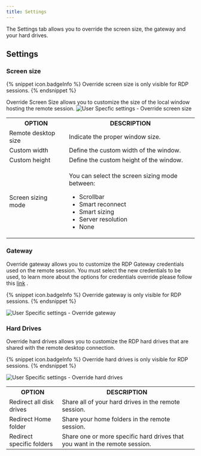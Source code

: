 ```yaml
---
title: Settings
---
```

The Settings tab allows you to override the screen size, the gateway and your hard drives. 

## Settings 

### Screen size 

{% snippet icon.badgeInfo %}
Override screen size is only visible for RDP sessions. 
{% endsnippet %}
 
Override Screen Size allows you to customize the size of the local window hosting the remote session. 
![User Specfic settings - Override screen size](https://webdevolutions.azureedge.net/docs/en/rdm/mac/clip10340.png) 

<table>
	<tr>
		<th>
OPTION 
		</th>
		<th>
DESCRIPTION 
		</th>
	</tr>
	<tr>
		<td>
Remote desktop size 
		</td>
		<td>
Indicate the proper window size. 
		</td>
	</tr>
	<tr>
		<td>
Custom width 
		</td>
		<td>
Define the custom width of the window. 
		</td>
	</tr>
	<tr>
		<td>
Custom height 
		</td>
		<td>
Define the custom height of the window. 
		</td>
	</tr>
	<tr>
		<td>
Screen sizing mode 
		</td>
		<td>

You can select the screen sizing mode between:  

* Scrollbar 
* Smart reconnect 
* Smart sizing 
* Server resolution 
* None 
		</td>
	</tr>
</table>

### Gateway 

Override gateway allows you to customize the RDP Gateway credentials used on the remote session. You must select the new credentials to be used, to learn more about the options for credentials override please follow this [link](UserSpecificSettings_Overridecredentials) .  

{% snippet icon.badgeInfo %}
Override gateway is only visible for RDP sessions. 
{% endsnippet %}
 
![User Specific settings - Override gateway](https://webdevolutions.azureedge.net/docs/en/rdm/mac/clip10341.png) 

### Hard Drives 

Override hard drives allows you to customize the RDP hard drives that are shared with the remote desktop connection.  

{% snippet icon.badgeInfo %}
Override hard drives is only visible for RDP sessions. 
{% endsnippet %}
 
![User Specific settings - Override hard drives](https://webdevolutions.azureedge.net/docs/en/rdm/mac/clip10342.png) 

<table>
	<tr>
		<th>
OPTION 
		</th>
		<th>
DESCRIPTION 
		</th>
	</tr>
	<tr>
		<td>
Redirect all disk drives 
		</td>
		<td>
Share all of your hard drives in the remote session. 
		</td>
	</tr>
	<tr>
		<td>
Redirect Home folder 
		</td>
		<td>
Share your home folders in the remote session. 
		</td>
	</tr>
	<tr>
		<td>
Redirect specific folders 
		</td>
		<td>
Share one or more specific hard drives that you want in the remote session. 
		</td>
	</tr>
</table>


